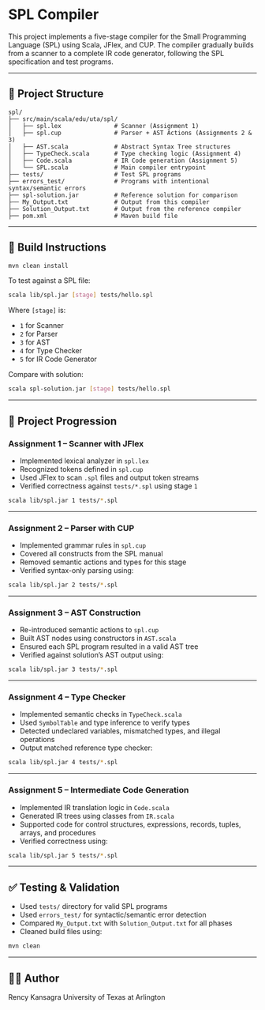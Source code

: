# SPL Compiler 

This project implements a five-stage compiler for the Small Programming Language (SPL) using Scala, JFlex, and CUP. The compiler gradually builds from a scanner to a complete IR code generator, following the SPL specification and test programs.

---

## 📁 Project Structure

```
spl/
├── src/main/scala/edu/uta/spl/
│   ├── spl.lex               # Scanner (Assignment 1)
│   ├── spl.cup               # Parser + AST Actions (Assignments 2 & 3)
│   ├── AST.scala             # Abstract Syntax Tree structures
│   ├── TypeCheck.scala       # Type checking logic (Assignment 4)
│   ├── Code.scala            # IR Code generation (Assignment 5)
│   └── SPL.scala             # Main compiler entrypoint
├── tests/                    # Test SPL programs
├── errors_test/              # Programs with intentional syntax/semantic errors
├── spl-solution.jar          # Reference solution for comparison
├── My_Output.txt             # Output from this compiler
├── Solution_Output.txt       # Output from the reference compiler
├── pom.xml                   # Maven build file
```

---

## 🔧 Build Instructions

```bash
mvn clean install
```

To test against a SPL file:

```bash
scala lib/spl.jar [stage] tests/hello.spl
```

Where `[stage]` is:
- `1` for Scanner
- `2` for Parser
- `3` for AST
- `4` for Type Checker
- `5` for IR Code Generator

Compare with solution:

```bash
scala spl-solution.jar [stage] tests/hello.spl
```

---

## 🚀 Project Progression

### Assignment 1 – Scanner with JFlex

- Implemented lexical analyzer in `spl.lex`
- Recognized tokens defined in `spl.cup`
- Used JFlex to scan `.spl` files and output token streams
- Verified correctness against `tests/*.spl` using stage `1`

```bash
scala lib/spl.jar 1 tests/*.spl
```

---

### Assignment 2 – Parser with CUP

- Implemented grammar rules in `spl.cup`
- Covered all constructs from the SPL manual
- Removed semantic actions and types for this stage
- Verified syntax-only parsing using:

```bash
scala lib/spl.jar 2 tests/*.spl
```

---

### Assignment 3 – AST Construction

- Re-introduced semantic actions to `spl.cup`
- Built AST nodes using constructors in `AST.scala`
- Ensured each SPL program resulted in a valid AST tree
- Verified against solution’s AST output using:

```bash
scala lib/spl.jar 3 tests/*.spl
```

---

### Assignment 4 – Type Checker

- Implemented semantic checks in `TypeCheck.scala`
- Used `SymbolTable` and type inference to verify types
- Detected undeclared variables, mismatched types, and illegal operations
- Output matched reference type checker:

```bash
scala lib/spl.jar 4 tests/*.spl
```

---

### Assignment 5 – Intermediate Code Generation

- Implemented IR translation logic in `Code.scala`
- Generated IR trees using classes from `IR.scala`
- Supported code for control structures, expressions, records, tuples, arrays, and procedures
- Verified correctness using:

```bash
scala lib/spl.jar 5 tests/*.spl
```

---

## ✅ Testing & Validation

- Used `tests/` directory for valid SPL programs
- Used `errors_test/` for syntactic/semantic error detection
- Compared `My_Output.txt` with `Solution_Output.txt` for all phases
- Cleaned build files using:

```bash
mvn clean
```

---

## 👨‍💻 Author

Rency Kansagra 
University of Texas at Arlington  


